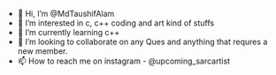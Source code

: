 - 👋 Hi, I’m @MdTaushifAlam
- 👀 I’m interested in c, c++ coding and art kind of stuffs
- 🌱 I’m currently learning c++
- 💞️ I’m looking to collaborate on any Ques and anything that requres a new member.
- 📫 How to reach me on instagram - @upcoming_sarcartist

<!---
MdTaushifAlam/MdTaushifAlam is a ✨ special ✨ repository because its `README.md` (this file) appears on your GitHub profile.
You can click the Preview link to take a look at your changes.
--->
